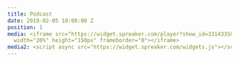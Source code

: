 ```yaml
---
title: Podcast
date: 2019-02-05 18:08:00 Z
position: 1
media: <iframe src="https://widget.spreaker.com/player?show_id=3314335&theme=light&playlist=false&playlist-continuous=false&autoplay=false&live-autoplay=false&chapters-image=false&episode_image_position=right&hide-logo=false&hide-likes=false&hide-comments=false&hide-sharing=false&cover_image_url=https://d3wo5wojvuv7l.cloudfront.net/images.spreaker.com/original/25147444b1820f9cedf7ab98ec3e531f.jpg"
  width="20%" height="150px" frameborder="0"></iframe>
media2: <script async src="https://widget.spreaker.com/widgets.js"></script>
---
```


<script async src="https://widget.spreaker.com/widgets.js"></script>